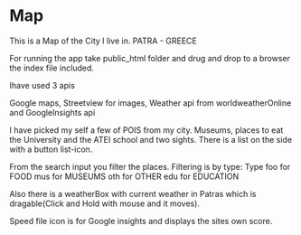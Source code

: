 # Map
This is a Map of the City I live in. PATRA - GREECE

For running the app take public_html folder and drug and drop to a browser the index file included.

Ihave used 3 apis 

Google maps, Streetview for images, Weather api from worldweatherOnline and GoogleInsights api

I have picked my self a few of POIS from my city. Museums, places to eat the University and the ATEI school and two sights.
There is a list on the side with a button list-icon. 

From the search input you filter the places. Filtering is by type:
Type foo for FOOD
     mus for MUSEUMS
     oth for OTHER
     edu for EDUCATION

Also there is a weatherBox with current weather in Patras which is dragable(Click and Hold with mouse and it moves).

Speed file icon is for Google insights and displays the sites own score.
